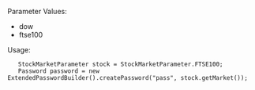 Parameter Values:
  * dow
  * ftse100

Usage:
```
   StockMarketParameter stock = StockMarketParameter.FTSE100; 
   Password password = new ExtendedPasswordBuilder().createPassword("pass", stock.getMarket());
```